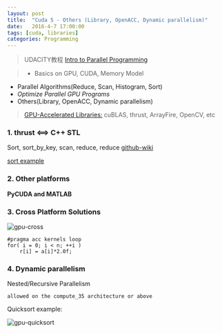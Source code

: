 ```yaml
---
layout: post
title:  "Cuda 5 - Others (Library, OpenACC, Dynamic parallelism)"
date:   2016-4-7 17:00:00
tags: [cuda, libraries]
categories: Programming
---
```


> UDACITY教程 [Intro to Parallel Programming][link]

> * Basics on GPU, CUDA, Memory Model
  * Parallel Algorithms(Reduce, Scan, Histogram, Sort)
  * *Optimize Parallel GPU Programs*
  * Others(Library, OpenACC, Dynamic parallelism)

> [GPU-Accelerated Libraries:](https://developer.nvidia.com/gpu-accelerated-libraries) cuBLAS, thrust, ArrayFire, OpenCV, etc

[link]: https://www.udacity.com/wiki/cs344

### 1. thrust <==> C++ STL
Sort, sort_by_key, scan, reduce, reduce [github-wiki](https://github.com/thrust/thrust/wiki/Frequently-Asked-Questions)

[sort example]()

### 2. Other platforms
**PyCUDA and MATLAB**

### 3. Cross Platform Solutions
![gpu-cross](http://7xno5y.com1.z0.glb.clouddn.com/gpu-cross.png)

```
#pragma acc kernels loop
for( i = 0; i < n; ++i )
	r[i] = a[i]*2.0f;
```

### 4. Dynamic parallelism
Nested/Recursive Parallelism

`allowed on the compute_35 architecture or above`

Quicksort example:

![gpu-quicksort](http://7xno5y.com1.z0.glb.clouddn.com/gpu-quicksort.png)